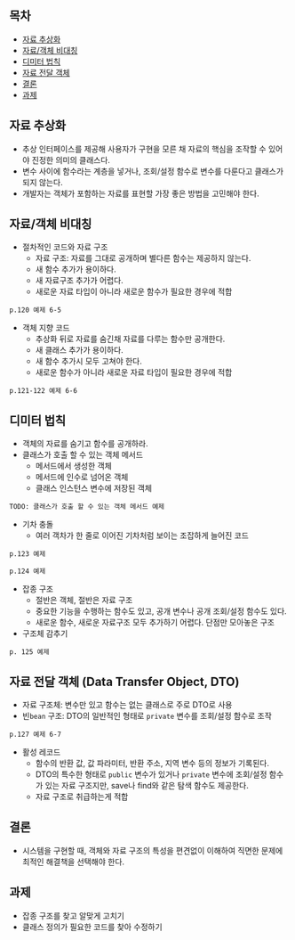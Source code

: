 ## 목차 ##
- [자료 추상화](#1)
- [자료/객체 비대칭](#2)
- [디미터 법칙](#3)
- [자료 전달 객체](#4)
- [결론](#5)
- [과제](#6)

<a name="1"></a>
## 자료 추상화 ##
- 추상 인터페이스를 제공해 사용자가 구현을 모른 채 자료의 핵심을 조작할 수 있어야 진정한 의미의 클래스다.
- 변수 사이에 함수라는 계층을 넣거나, 조회/설정 함수로 변수를 다룬다고 클래스가 되지 않는다.
- 개발자는 객체가 포함하는 자료를 표현할 가장 좋은 방법을 고민해야 한다.

<a name="2"></a>
## 자료/객체 비대칭 ##
- 절차적인 코드와 자료 구조
  - 자료 구조: 자료를 그대로 공개하며 별다른 함수는 제공하지 않는다.
  - 새 함수 추가가 용이하다.
  - 새 자료구조 추가가 어렵다.
  - 새로운 자료 타입이 아니라 새로운 함수가 필요한 경우에 적합
```
p.120 예제 6-5
```
- 객체 지향 코드
  - 추상화 뒤로 자료를 숨긴채 자료를 다루는 함수만 공개한다.
  - 새 클래스 추가가 용이하다.
  - 새 함수 추가시 모두 고쳐야 한다.
  - 새로운 함수가 아니라 새로운 자료 타입이 필요한 경우에 적합
```
p.121-122 예제 6-6
```

<a name="3"></a>
## 디미터 법칙 ##
- 객체의 자료를 숨기고 함수를 공개하라.
- 클래스가 호출 할 수 있는 객체 메서드
  - 메서드에서 생성한 객체
  - 메서드에 인수로 넘어온 객체
  - 클래스 인스턴스 변수에 저장된 객체
```
TODO: 클래스가 호출 할 수 있는 객체 메서드 예제
```
- 기차 충돌
  - 여러 객차가 한 줄로 이어진 기차처럼 보이는 조잡하게 늘어진 코드
```
p.123 예제
```
```
p.124 예제
```
- 잡종 구조
  - 절반은 객체, 절반은 자료 구조
  - 중요한 기능을 수행하는 함수도 있고, 공개 변수나 공개 조회/설정 함수도 있다.
  - 새로운 함수, 새로운 자료구조 모두 추가하기 어렵다. 단점만 모아놓은 구조
- 구조체 감추기
```
p. 125 예제
```

<a name="4"></a>
## 자료 전달 객체 (Data Transfer Object, DTO) ##
- 자료 구조체: 변수만 있고 함수는 없는 클래스로 주로 DTO로 사용
- 빈`bean` 구조: DTO의 일반적인 형태로 `private` 변수를 조회/설정 함수로 조작
```
p.127 예제 6-7
```
- 활성 레코드
  - 함수의 반환 값, 값 파라미터, 반환 주소, 지역 변수 등의 정보가 기록된다.
  - DTO의 특수한 형태로 `public` 변수가 있거나 `private` 변수에 조회/설정 함수가 있는 자료 구조지만, save나 find와 같은 탐색 함수도 제공한다.
  - 자료 구조로 취급하는게 적합

<a name="5"></a>
## 결론 ##
- 시스템을 구현할 때, 객체와 자료 구조의 특성을 편견없이 이해하여 직면한 문제에 최적인 해결책을 선택해야 한다.

<a name="6"></a>
## 과제 ##
- 잡종 구조를 찾고 알맞게 고치기
- 클래스 정의가 필요한 코드를 찾아 수정하기

